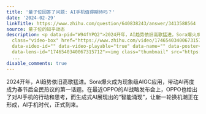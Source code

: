 ```yaml
---
title: '量子位回答了问题: AI手机值得期待吗？'
date: '2024-02-29'
linkTitle: https://www.zhihu.com/question/640838243/answer/3413588564
source: 量子位的知乎动态
description: <p data-pid="W94fYPQ2">2024开年，AI趋势依旧高歌猛进。Sora爆火成为现象级AIGC应用，带动AI再度成为春节后全民热议的第一话题。在最近OPPO的AI战略发布会上，OPPO也给出了对AI手机的行动和思考，而生成式AI展现出的“智能涌现”，让新一轮换机潮正在形成，AI手机时代，正式到来。</p><a
  class="video-box" href="https://www.zhihu.com/video/1746540340067315712" target="_blank"
  data-video-id="" data-video-playable="true" data-name="" data-poster="https://picx.zhimg.com/v2-1885d6438480e0bc9f6777b1856180c3.jpg?source=382ee89a"
  data-lens-id="1746540340067315712"><img class="thumbnail" src="https://picx.zhimg.com/v2-1885d6438480e0bc9f6777b1856180c3.jpg?sour
  ...
disable_comments: true
---
```

<p data-pid="W94fYPQ2">2024开年，AI趋势依旧高歌猛进。Sora爆火成为现象级AIGC应用，带动AI再度成为春节后全民热议的第一话题。在最近OPPO的AI战略发布会上，OPPO也给出了对AI手机的行动和思考，而生成式AI展现出的“智能涌现”，让新一轮换机潮正在形成，AI手机时代，正式到来。</p><a class="video-box" href="https://www.zhihu.com/video/1746540340067315712" target="_blank" data-video-id="" data-video-playable="true" data-name="" data-poster="https://picx.zhimg.com/v2-1885d6438480e0bc9f6777b1856180c3.jpg?source=382ee89a" data-lens-id="1746540340067315712"><img class="thumbnail" src="https://picx.zhimg.com/v2-1885d6438480e0bc9f6777b1856180c3.jpg?sour ...